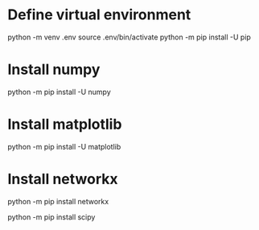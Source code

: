 
# Define virtual environment
python -m venv .env
source .env/bin/activate
python -m pip install -U pip


# Install numpy
python -m pip install -U numpy

# Install matplotlib
python -m pip install -U matplotlib

# Install networkx
python -m pip install networkx

python -m pip install scipy